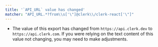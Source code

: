```yaml
---
title: '`API_URL` value has changed'
matcher: "API_URL.*?from\\s['\"]@clerk\\/clerk-react['\"]"
---
```


- The value of this export has changed from `https://api.clerk.dev` to `https://api.clerk.com`. If you were relying on the text content of this value not changing, you may need to make adjustments.
